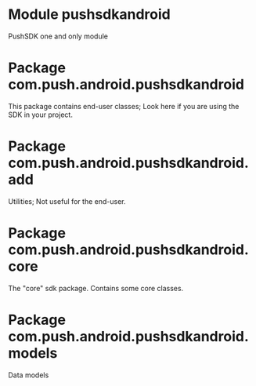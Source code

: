# Module pushsdkandroid

PushSDK one and only module

# Package com.push.android.pushsdkandroid

This package contains end-user classes; Look here if you are using the SDK in your project.

# Package com.push.android.pushsdkandroid.add

Utilities; Not useful for the end-user.

# Package com.push.android.pushsdkandroid.core

The "core" sdk package. Contains some core classes.

# Package com.push.android.pushsdkandroid.models

Data models